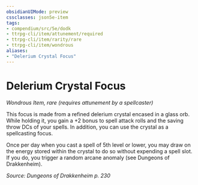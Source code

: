```yaml
---
obsidianUIMode: preview
cssclasses: json5e-item
tags:
- compendium/src/5e/dodk
- ttrpg-cli/item/attunement/required
- ttrpg-cli/item/rarity/rare
- ttrpg-cli/item/wondrous
aliases: 
- "Delerium Crystal Focus"
---
```

# Delerium Crystal Focus
*Wondrous Item, rare (requires attunement by a spellcaster)*  


This focus is made from a refined delerium crystal encased in a glass orb. While holding it, you gain a +2 bonus to spell attack rolls and the saving throw DCs of your spells. In addition, you can use the crystal as a spellcasting focus.

Once per day when you cast a spell of 5th level or lower, you may draw on the energy stored within the crystal to do so without expending a spell slot. If you do, you trigger a random arcane anomaly (see Dungeons of Drakkenheim).

*Source: Dungeons of Drakkenheim p. 230*